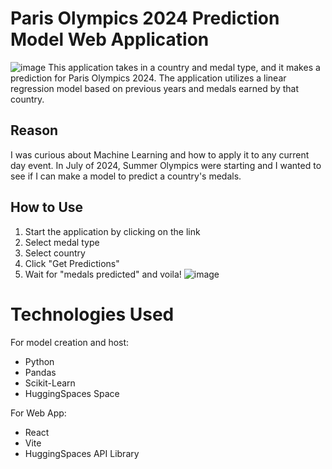 # Paris Olympics 2024 Prediction Model Web Application
![image](https://github.com/user-attachments/assets/36d82510-016f-4a1e-9051-1d5a78caa4f2)
This application takes in a country and medal type, and it makes a prediction for Paris Olympics 2024. The application utilizes a linear regression model based on previous years and medals earned by that country.

## Reason
I was curious about Machine Learning and how to apply it to any current day event. In July of 2024, Summer Olympics were starting and I wanted to see if I can make a model to predict a country's medals.

## How to Use
1. Start the application by clicking on the link
2. Select medal type
3. Select country
5. Click "Get Predictions"
6. Wait for "medals predicted" and voila!
![image](https://github.com/user-attachments/assets/f34a984c-1849-4058-ac29-d95e0068a1e9)


# Technologies Used
For model creation and host:
  - Python
  - Pandas
  - Scikit-Learn
  - HuggingSpaces Space

For Web App:
  - React
  - Vite
  - HuggingSpaces API Library

